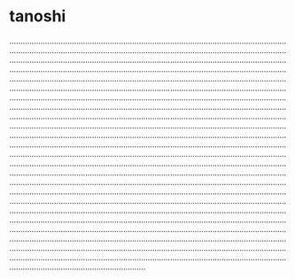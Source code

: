 # tanoshi

.............................................................................................................................................................................................................................................................................................................................................................................................................................................................................................................................................................................................................................................................................................................................................................................................................................................................................................................................................................................................................................................................................................................................................................................................................................................................................................................................................................................................................................................................................................................................................................................................................................................................................................................................................................................................................................................................................................................................................................................................................................................................................................................................................................................................................................................................................................................................................................................................................................................................................................................................................................................................................................................................................................................................................................................................................................................................................................................................................................................................................................................................................................................................................................
